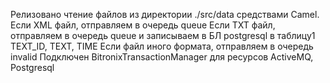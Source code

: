  Релизовано чтение файлов из директории ./src/data средствами Сamel. 
 Если XML файл, отправляем в очередь queue
 Если TXT файл, отправляем в очередь queue и записываем в БЛ postgresql в таблицу1 TEXT_ID, TEXT, TIME
 Если файл иного формата, отправляем в очередь invalid
 Подключен BitronixTransactionManager для ресурсов ActiveMQ, Postgresql
